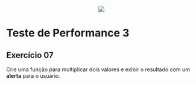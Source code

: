 <p align="center">
    <img src="https://www.infnet.edu.br/infnet/wp-content/themes/infnet.homepage//assets/img/LogoInfnetRodape.png"/>
</p>

# Teste de Performance 3

## Exercício 07

Crie uma função para multiplicar dois valores e exibir o resultado com um **alerta** para o usuário.
